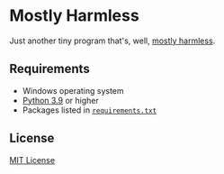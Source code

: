 # Mostly Harmless

Just another tiny program that's, well, [mostly harmless](https://en.wikipedia.org/wiki/Mostly_Harmless).

## Requirements

- Windows operating system
- [Python 3.9](https://www.python.org/downloads/) or higher
- Packages listed in [`requirements.txt`](requirements.txt)

## License

[MIT License](license.txt)
